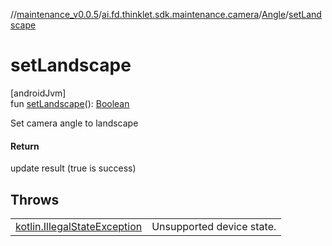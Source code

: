 //[maintenance_v0.0.5](../../../index.md)/[ai.fd.thinklet.sdk.maintenance.camera](../index.md)/[Angle](index.md)/[setLandscape](set-landscape.md)

# setLandscape

[androidJvm]\
fun [setLandscape](set-landscape.md)(): [Boolean](https://kotlinlang.org/api/latest/jvm/stdlib/kotlin/-boolean/index.html)

Set camera angle to landscape

#### Return

update result (true is success)

## Throws

| | |
|---|---|
| [kotlin.IllegalStateException](https://kotlinlang.org/api/latest/jvm/stdlib/kotlin/-illegal-state-exception/index.html) | Unsupported device state. |
